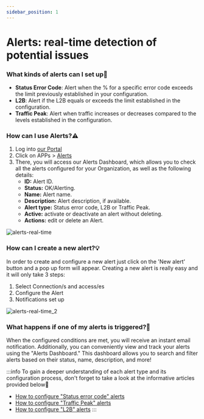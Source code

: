 ```yaml
---
sidebar_position: 1
---
```


# Alerts: real-time detection of potential issues

### What kinds of alerts can I set up🚨

- **Status Error Code**: Alert when the % for a specific error code exceeds the limit previously established in your configuration.
- **L2B**: Alert if the L2B equals or exceeds the limit established in the configuration.
- **Traffic Peak**: Alert when traffic increases or decreases compared to the levels established in the configuration.

### How can I use Alerts?⚠️
1. Log into [our Portal](https://www.travelgate.com/)
1. Click on APPs > [Alerts](https://app.travelgate.com/alerts)
1. There, you will access our Alerts Dashboard, which allows you to check all the alerts configured for your Organization, as well as the following details:
    - **ID:** Alert ID.
    - **Status:** OK/Alerting. 
    - **Name:** Alert name.
    - **Description:** Alert description, if available.
    - **Alert type:** Status error code, L2B or Traffic Peak.
    - **Active:** activate or deactivate an alert without deleting.
    - **Actions:** edit or delete an Alert.

![alerts-real-time](https://storage.travelgate.com/kbase/alerts-real-time.jpg)

### How can I create a new alert?💡
In order to create and configure a new alert just click on the 'New alert' button and a pop up form will appear. Creating a new alert is really easy and it will only take 3 steps:

1. Select Connection/s and access/es
2. Configure the Alert
3. Notifications set up

![alerts-real-time_2](https://storage.travelgate.com/kbase/alerts-real-time_2.jpg)

### What happens if one of my alerts is triggered?🔔
When the configured conditions are met, you will receive an instant email notification. Additionally, you can conveniently view and track your alerts using the "Alerts Dashboard." This dashboard allows you to search and filter alerts based on their status, name, description, and more!

:::info
To gain a deeper understanding of each alert type and its configuration process, don't forget to take a look at the informative articles provided below🚀
- [How to configure "Status error code" alerts](/kb/apps/monitoring-apps/alerts/alerts-status-error)
- [How to configure "Traffic Peak" alerts](/kb/apps/monitoring-apps/alerts/alerts-traffic-peak)
- [How to configure "L2B" alerts](/kb/apps/monitoring-apps/alerts/alerts-l2b)
:::